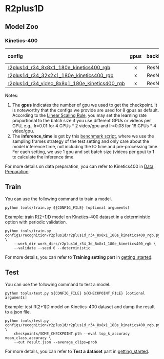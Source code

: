 # R2plus1D

## Model Zoo

### Kinetics-400

|config | gpus | backbone | pretrain| top1 acc| top5 acc | inference_time(video/s) | gpu_mem(M) | ckpt | log| json|
|:--|:--:|:--:|:--:|:--:|:--:|:--:|:--:|:--:|:--:|:--:|
|[r2plus1d_r34_8x8x1_180e_kinetics400_rgb](/configs/recognition/r2plus1d/r2plus1d_r34_8x8x1_180e_kinetics400_rgb.py) |x| ResNet34|None |68.68|88.36|1.6 (80x3 frames)|5019|[ckpt]()| [log]()| [json]()|
|[r2plus1d_r34_32x2x1_180e_kinetics400_rgb](/configs/recognition/r2plus1d/r2plus1d_r34_32x2x1_180e_kinetics400_rgb.py) |x| ResNet34|None |74.60|91.59|0.5 (320x3 frames)|12975| [ckpt]() | [log]()| [json]()|
|[r2plus1d_r34_video_8x8x1_180e_kinetics400_rgb](/configs/recognition/r2plus1d/r2plus1d_r34_video_8x8x1_180e_kinetics400_rgb.py) |x| ResNet34|None |x|x|x|x| [ckpt]() | [log]()| [json]()|

Notes:
1. The **gpus** indicates the number of gpu we used to get the checkpoint. It is noteworthy that the configs we provide are used for 8 gpus as default.
According to the [Linear Scaling Rule](https://arxiv.org/abs/1706.02677), you may set the learning rate proportional to the batch size if you use different GPUs or videos per GPU,
e.g., lr=0.01 for 4 GPUs * 2 video/gpu and lr=0.08 for 16 GPUs * 4 video/gpu.
2. The **inference_time** is got by this [benchmark script](/tools/benchmark.py), where we use the sampling frames strategy of the test setting and only care about the model inference time,
not including the IO time and pre-processing time. For each setting, we use 1 gpu and set batch size (videos per gpu) to 1 to calculate the inference time.

For more details on data preparation, you can refer to Kinetics400 in [Data Preparation](/docs/data_preparation.md).

## Train
You can use the following command to train a model.
```shell
python tools/train.py ${CONFIG_FILE} [optional arguments]
```

Example: train R(2+1)D model on Kinetics-400 dataset in a deterministic option with periodic validation.
```shell
python tools/train.py configs/recognition/r2plus1d/r2plus1d_r34_8x8x1_180e_kinetics400_rgb.py \
    --work_dir work_dirs/r2plus1d_r34_3d_8x8x1_180e_kinetics400_rgb \
    --validate --seed 0 --deterministic
```

For more details, you can refer to **Training setting** part in [getting_started](/docs/getting_started.md).

## Test
You can use the following command to test a model.
```shell
python tools/test.py ${CONFIG_FILE} ${CHECKPOINT_FILE} [optional arguments]
```

Example: test R(2+1)D model on Kinetics-400 dataset and dump the result to a json file.
```shell
python tools/test.py configs/recognition/r2plus1d/r2plus1d_r34_8x8x1_180e_kinetics400_rgb.py \
    checkpoints/SOME_CHECKPOINT.pth --eval top_k_accuracy mean_class_accuracy \
    --out result.json --average_clips=prob
```

For more details, you can refer to **Test a dataset** part in [getting_started](/docs/getting_started.md).
